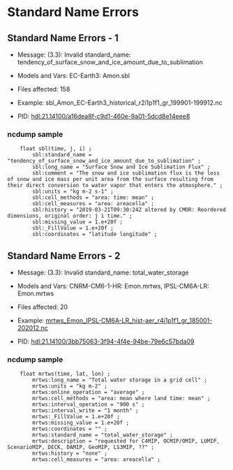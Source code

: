 # Standard Name Errors

## Standard Name Errors - 1

 - Message: (3.3): Invalid standard\_name: tendency\_of\_surface\_snow\_and\_ice\_amount\_due\_to\_sublimation
 - Models and Vars: EC-Earth3: Amon.sbl
 - Files affected: 158
 - Example: sbl\_Amon\_EC-Earth3\_historical\_r2i1p1f1\_gr\_199901-199912.nc

 - PID: [hdl:21.14100/a16dea8f-c9d1-460e-9a01-5dcd8e14eee8](http://hdl.handle.net/21.14100/a16dea8f-c9d1-460e-9a01-5dcd8e14eee8)

### ncdump sample

```
	float sbl(time, j, i) ;
		sbl:standard_name = "tendency_of_surface_snow_and_ice_amount_due_to_sublimation" ;
		sbl:long_name = "Surface Snow and Ice Sublimation Flux" ;
		sbl:comment = "The snow and ice sublimation flux is the loss of snow and ice mass per unit area from the surface resulting from their direct conversion to water vapor that enters the atmosphere." ;
		sbl:units = "kg m-2 s-1" ;
		sbl:cell_methods = "area: time: mean" ;
		sbl:cell_measures = "area: areacella" ;
		sbl:history = "2019-03-21T09:30:24Z altered by CMOR: Reordered dimensions, original order: j i time." ;
		sbl:missing_value = 1.e+20f ;
		sbl:_FillValue = 1.e+20f ;
		sbl:coordinates = "latitude longitude" ;
```

## Standard Name Errors - 2

 - Message: (3.3): Invalid standard\_name: total\_water\_storage
 - Models and Vars: CNRM-CM6-1-HR: Emon.mrtws, IPSL-CM6A-LR: Emon.mrtws
 - Files affected: 20
 - Example: [mrtws\_Emon\_IPSL-CM6A-LR\_hist-aer\_r4i1p1f1\_gr\_185001-202012.nc](http://vesg.ipsl.upmc.fr/thredds/dodsC/cmip6/DAMIP/IPSL/IPSL-CM6A-LR/hist-aer/r4i1p1f1/Emon/mrtws/gr/v20180914/mrtws_Emon_IPSL-CM6A-LR_hist-aer_r4i1p1f1_gr_185001-202012.nc.html)

 - PID: [hdl:21.14100/3bb75063-3f94-4f4e-94be-79e6c57bda09](http://hdl.handle.net/21.14100/3bb75063-3f94-4f4e-94be-79e6c57bda09)

### ncdump sample

```
	float mrtws(time, lat, lon) ;
		mrtws:long_name = "Total water storage in a grid cell" ;
		mrtws:units = "kg m-2" ;
		mrtws:online_operation = "average" ;
		mrtws:cell_methods = "area: mean where land time: mean" ;
		mrtws:interval_operation = "900 s" ;
		mrtws:interval_write = "1 month" ;
		mrtws:_FillValue = 1.e+20f ;
		mrtws:missing_value = 1.e+20f ;
		mrtws:coordinates = "" ;
		mrtws:standard_name = "total_water_storage" ;
		mrtws:description = "requested for C4MIP, OCMIP/OMIP, LUMIP, ScenarioMIP, DECK, DAMIP, GeoMIP, LS3MIP, ??" ;
		mrtws:history = "none" ;
		mrtws:cell_measures = "area: areacella" ;
```

